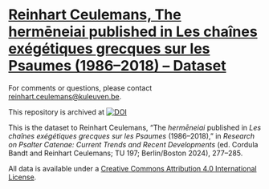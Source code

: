 # [Reinhart Ceulemans, The hermēneiai published in Les chaînes exégétiques grecques sur les Psaumes (1986–2018) – Dataset](https://nbn-resolving.org/urn:nbn:de:kobv:b4-20240508094043722-4354412-8)

For comments or questions, please contact <reinhart.ceulemans@kuleuven.be>.

This repository is archived at [![DOI](https://zenodo.org/badge/DOI/10.5281/zenodo.11384542.svg)](https://doi.org/10.5281/zenodo.11384542)

This is the dataset to Reinhart Ceulemans, “The *hermēneiai* published in *Les chaînes exégétiques grecques sur les Psaumes* (1986–2018),” in *Research on Psalter Catenae: Current Trends and Recent Developments* (ed. Cordula Bandt and Reinhart Ceulemans; TU 197; Berlin/Boston 2024), 277–285.

All data is available under a [Creative Commons Attribution 4.0 International License](https://creativecommons.org/licenses/by/4.0/).

